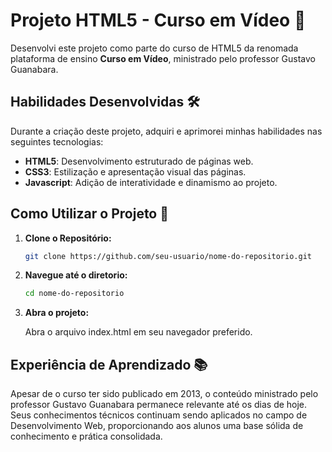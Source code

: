 # Projeto HTML5 - Curso em Vídeo 🚀

Desenvolvi este projeto como parte do curso de HTML5 da renomada plataforma de ensino **Curso em Vídeo**, ministrado pelo professor Gustavo Guanabara.

## Habilidades Desenvolvidas 🛠️
Durante a criação deste projeto, adquiri e aprimorei minhas habilidades nas seguintes tecnologias:

- **HTML5**: Desenvolvimento estruturado de páginas web.
- **CSS3**: Estilização e apresentação visual das páginas.
- **Javascript**: Adição de interatividade e dinamismo ao projeto.

## Como Utilizar o Projeto 🚦

1. **Clone o Repositório:**
   ```bash
   git clone https://github.com/seu-usuario/nome-do-repositorio.git
2. **Navegue até o diretorio:**
   ```bash
   cd nome-do-repositorio
4. **Abra o projeto:**
   
   Abra o arquivo index.html em seu navegador preferido.

## Experiência de Aprendizado 📚
Apesar de o curso ter sido publicado em 2013, o conteúdo ministrado pelo professor Gustavo Guanabara permanece relevante até os dias de hoje. Seus conhecimentos técnicos continuam sendo aplicados no campo de Desenvolvimento Web, proporcionando aos alunos uma base sólida de conhecimento e prática consolidada.
